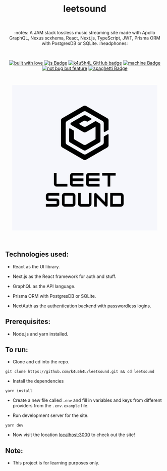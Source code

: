<h1 align="center">leetsound</h1></br>

<p align="center">
:notes:  A JAM stack lossless music streaming site made with Apollo GraphQL, Nexus scxhema, React, Next.js, TypeScript, JWT, Prisma ORM with PostgresDB or SQLite. :headphones:
</p>
<br>

<p align="center">
  <a href="#"><img alt="built with love" src="https://forthebadge.com/images/badges/built-with-love.svg"/></a>
  <a href="#"><img alt="js Badge" src="https://forthebadge.com/images/badges/made-with-typescript.svg"/></a>
  <a href="https://github.com/k4u5h4L"><img alt="k4u5h4L GitHub badge" height="37" src="https://badgen.net/badge/GitHub/k4u5h4L?icon=github&color=24292e"/></a>
  <a href="#"><img alt="machine Badge" height="37" src="https://forthebadge.com/images/badges/works-on-my-machine.svg"/></a>
  <a href="#"><img alt="not bug but feature" height="37" src="https://forthebadge.com/images/badges/not-a-bug-a-feature.svg"/></a>
  <a href="#"><img alt="spaghetti Badge" src="https://forthebadge.com/images/badges/contains-tasty-spaghetti-code.svg"/></a>
</p>

<br>
<p align="center">
<img width="460px" src="assets/logo-full-bg.png" alt="leetsound"></img>
</p><br>

## Technologies used:

-   React as the UI library.

-   Next.js as the React framework for auth and stuff.

-   GraphQL as the API language.

-   Prisma ORM with PostgresDB or SQLite.

-   NextAuth as the authentication backend with passwordless logins.

## Prerequisites:

-   Node.js and yarn installed.

## To run:

-   Clone and cd into the repo.

```
git clone https://github.com/k4u5h4L/leetsound.git && cd leetsound
```

-   Install the dependencies

```
yarn install
```

-   Create a new file called `.env` and fill in variables and keys from different providers from the `.env.example` file.

-   Run development server for the site.

```
yarn dev
```

-   Now visit the location [localhost:3000](http://localhost:3000) to check out the site!

## Note:

-   This project is for learning purposes only.

<!-- -   Any contribution is welcome. You may fork the repo and issue a PR. -->
